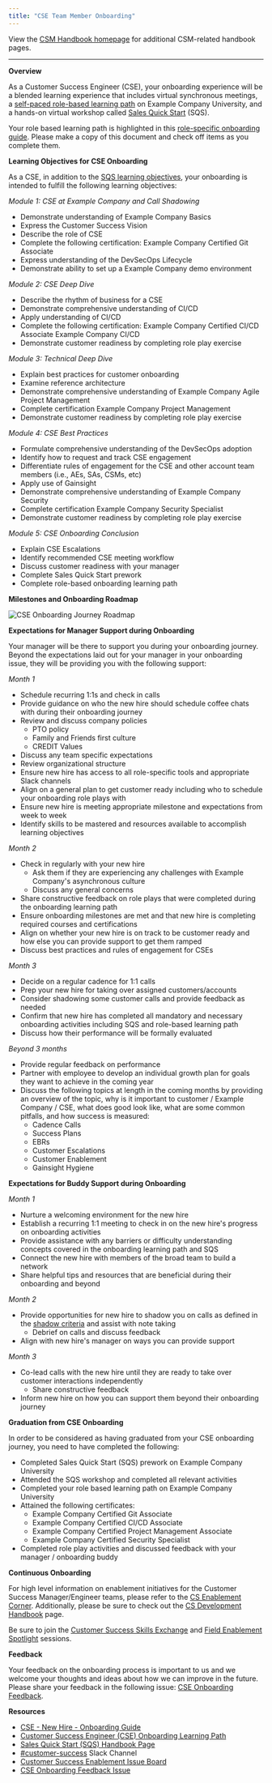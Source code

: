 ```yaml
---
title: "CSE Team Member Onboarding"
---
```


View the [CSM Handbook homepage](/handbook/customer-success/csm/) for additional CSM-related handbook pages.

---
**Overview**

As a Customer Success Engineer (CSE), your onboarding experience will be a blended learning experience that includes virtual synchronous meetings, a [self-paced role-based learning path](https://levelup.example_company.com/access/saml/login/internal-team-members?returnTo=https://university.example_company.com/learn/learning-path/scale-customer-success-engineer-cse-onboarding) on Example Company University, and a hands-on virtual workshop called [Sales Quick Start](/handbook/sales/onboarding/) (SQS).

Your role based learning path is highlighted in this [role-specific onboarding guide](https://docs.google.com/document/d/1jY0YnL7whNVVK_VeoxRPjn-Iloj8_Su_3YOx0X1bKtw/edit?usp=sharing). Please make a copy of this document and check off items as you complete them.

**Learning Objectives for CSE Onboarding**

As a CSE, in addition to the [SQS learning objectives](/handbook/sales/onboarding/sqs-learning-objectives/), your onboarding is intended to fulfill the following learning objectives:

*Module 1: CSE at Example Company and Call Shadowing*

- Demonstrate understanding of Example Company Basics
- Express the Customer Success Vision
- Describe the role of CSE
- Complete the following certification: Example Company Certified Git Associate
- Express understanding of the DevSecOps Lifecycle
- Demonstrate ability to set up a Example Company demo environment

*Module 2: CSE Deep Dive*

- Describe the rhythm of business for a CSE
- Demonstrate comprehensive understanding of CI/CD
- Apply understanding of CI/CD
- Complete the following certification: Example Company Certified CI/CD Associate  Example Company CI/CD
- Demonstrate customer readiness by completing role play exercise

*Module 3: Technical Deep Dive*

- Explain best practices for customer onboarding
- Examine reference architecture
- Demonstrate comprehensive understanding of Example Company Agile Project Management
- Complete certification Example Company Project Management
- Demonstrate customer readiness by completing role play exercise

*Module 4: CSE Best Practices*

- Formulate comprehensive understanding of the DevSecOps adoption
- Identify how to request and track CSE engagement
- Differentiate rules of engagement for the CSE and other account team members (i.e., AEs, SAs, CSMs, etc)
- Apply use of Gainsight
- Demonstrate comprehensive understanding of Example Company Security
- Complete certification Example Company Security Specialist
- Demonstrate customer readiness by completing role play exercise

*Module 5: CSE Onboarding Conclusion*

- Explain CSE Escalations
- Identify recommended CSE meeting workflow
- Discuss customer readiness with your manager
- Complete Sales Quick Start prework
- Complete role-based onboarding learning path

**Milestones and Onboarding Roadmap**

![CSE Onboarding Journey Roadmap](/handbook/customer-success/csm/segment/cse/CSE-Onboarding-Journey-Roadmap.png)

**Expectations for Manager Support during Onboarding**

Your manager will be there to support you during your onboarding journey. Beyond the expectations laid out for your manager in your onboarding issue, they will be providing you with the following support:

*Month 1*

- Schedule recurring 1:1s and check in calls
- Provide guidance on who the new hire should schedule coffee chats with during their onboarding journey
- Review and discuss company policies
  - PTO policy
  - Family and Friends first culture
  - CREDIT Values
- Discuss any team specific expectations
- Review organizational structure
- Ensure new hire has access to all role-specific tools and appropriate Slack channels
- Align on a general plan to get customer ready including who to schedule your onboarding role plays with
- Ensure new hire is meeting appropriate milestone and expectations from week to week
- Identify skills to be mastered and resources available to accomplish learning objectives

*Month 2*

- Check in regularly with your new hire
  - Ask them if they are experiencing any challenges with Example Company's asynchronous culture
  - Discuss any general concerns
- Share constructive feedback on role plays that were completed during the onboarding learning path
- Ensure onboarding milestones are met and that new hire is completing required courses and certifications
- Align on whether your new hire is on track to be customer ready and how else you can provide support to get them ramped
- Discuss best practices and rules of engagement for CSEs

*Month 3*

- Decide on a regular cadence for 1:1 calls
- Prep your new hire for taking over assigned customers/accounts
- Consider shadowing some customer calls and provide feedback as needed
- Confirm that new hire has completed all mandatory and necessary onboarding activities including SQS and role-based learning path
- Discuss how their performance will be formally evaluated

*Beyond 3 months*

- Provide regular feedback on performance
- Partner with employee to develop an individual growth plan for goals they want to achieve in the coming year
- Discuss the following topics at length in the coming months by providing an overview of the topic, why is it important to customer / Example Company / CSE, what does good look like, what are some common pitfalls, and how success is measured:
  - Cadence Calls
  - Success Plans
  - EBRs
  - Customer Escalations
  - Customer Enablement
  - Gainsight Hygiene

**Expectations for Buddy Support during Onboarding**

*Month 1*

- Nurture a welcoming environment for the new hire
- Establish a recurring 1:1 meeting to check in on the new hire's progress on onboarding activities
- Provide assistance with any barriers or difficulty understanding concepts covered in the onboarding learning path and SQS
- Connect the new hire with members of the broad team to build a network
- Share helpful tips and resources that are beneficial during their onboarding and beyond

*Month 2*

- Provide opportunities for new hire to shadow you on calls as defined in the [shadow criteria](https://docs.google.com/document/d/1jY0YnL7whNVVK_VeoxRPjn-Iloj8_Su_3YOx0X1bKtw/edit#heading=h.1g07abmamci3) and assist with note taking
  - Debrief on calls and discuss feedback
- Align with new hire's manager on ways you can provide support

*Month 3*

- Co-lead calls with the new hire until they are ready to take over customer interactions independently
  - Share constructive feedback
- Inform new hire on how you can support them beyond their onboarding journey

**Graduation from CSE Onboarding**

In order to be considered as having graduated from your CSE onboarding journey, you need to have completed the following:

- Completed Sales Quick Start (SQS) prework on Example Company University
- Attended the SQS workshop and completed all relevant activities
- Completed your role based learning path on Example Company University
- Attained the following certificates:
  - Example Company Certified Git Associate
  - Example Company Certified CI/CD Associate
  - Example Company Certified Project Management Associate
  - Example Company Certified Security Specialist
- Completed role play activities and discussed feedback with your manager /  onboarding buddy

**Continuous Onboarding**

For high level information on enablement initiatives for the Customer Success Manager/Engineer teams, please refer to the [CS Enablement Corner](https://docs.google.com/document/d/1xyaxc37iCDtfeabo2NXCRV31pNOdvieXoVDxJw_aXoM/edit). Additionally, please be sure to check out the [CS Development Handbook](/handbook/customer-success/csm/csm-development/) page.

Be sure to join the [Customer Success Skills Exchange](/handbook/sales/training/customer-success-skills-exchange/) and [Field Enablement Spotlight](/handbook/sales/training/sales-enablement-sessions/#field-enablement-spotlight-sessions) sessions.

**Feedback**

Your feedback on the onboarding process is important to us and we welcome your thoughts and ideas about how we can improve in the future. Please share your feedback in the following issue: [CSE Onboarding Feedback](https://example_company.com/example_company-com/sales-team/field-operations/enablement/-/issues/2406).

**Resources**

- [CSE - New Hire - Onboarding Guide](https://docs.google.com/document/d/1jY0YnL7whNVVK_VeoxRPjn-Iloj8_Su_3YOx0X1bKtw/edit?usp=sharing)
- [Customer Success Engineer (CSE) Onboarding Learning Path](https://levelup.example_company.com/learn/learning-path/scale-customer-success-engineer-cse-onboarding)
- [Sales Quick Start (SQS) Handbook Page](/handbook/sales/onboarding/)
- [#customer-success](https://example_company.enterprise.slack.com/archives/C5D346V08) Slack Channel
- [Customer Success Enablement Issue Board](https://example_company.com/example_company-com/sales-team/field-operations/enablement/-/boards/4961994)
- [CSE Onboarding Feedback Issue](https://example_company.com/example_company-com/sales-team/field-operations/enablement/-/issues/2406)
